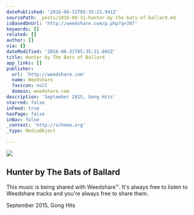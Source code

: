 ```yaml
---
datePublished: '2016-08-31T05:35:21.941Z'
sourcePath: _posts/2016-08-31-hunter-by-the-bats-of-ballard.md
isBasedOnUrl: 'http://weedshare.com/p.php?q=397'
keywords: []
related: []
author: []
via: {}
dateModified: '2016-08-31T05:35:21.603Z'
title: Hunter by The Bats of Ballard
app_links: []
publisher:
  url: 'http://weedshare.com'
  name: Weedshare
  favicon: null
  domain: weedshare.com
description: 'September 2015, Gong Hits'
starred: false
inFeed: true
hasPage: false
inNav: false
_context: 'http://schema.org'
_type: MediaObject

---
```

<article style=""><img src="https://imgflo.herokuapp.com/graph/2b2431f8e7ba7b0/b0ae964cb4c5bca6f1e64fbba3703b01/noop.png?input=http%3A%2F%2Fweedshare.com%2Fuploads%2F5%2Fhunter-cover.png" /><h1>Hunter by The Bats of Ballard</h1><p>This music is being shared with Weedshare™. It's always free to listen to Weedshare tracks and you're always free to share them.</p></article>

September 2015, Gong Hits
